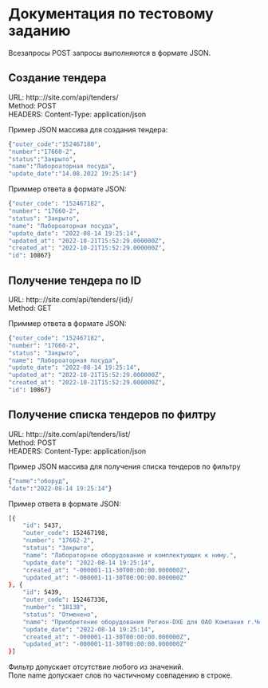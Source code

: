 # Документация по тестовому заданию
Всезапросы POST запросы выполняются в формате JSON.

## Создание тендера
URL: http:://site.com/api/tenders/ \
Method: POST \
HEADERS:
Content-Type: application/json

Пример JSON массива для создания тендера:
```bash
{"outer_code":"152467180",
"number":"17660-2",
"status":"Закрыто",
"name":"Лабороаторная посуда",
"update_date":"14.08.2022 19:25:14"}
```

Приммер ответа в формате JSON:
```bash
{"outer_code": "152467182",
"number": "17660-2",
"status": "Закрыто",
"name": "Лабороаторная посуда",
"update_date": "2022-08-14 19:25:14",
"updated_at": "2022-10-21T15:52:29.000000Z",
"created_at": "2022-10-21T15:52:29.000000Z",
"id": 10867}
```

## Получение тендера по ID
URL: http:://site.com/api/tenders/{id}/ \
Method: GET 

Приммер ответа в формате JSON:
```bash
{"outer_code": "152467182",
"number": "17660-2",
"status": "Закрыто",
"name": "Лабороаторная посуда",
"update_date": "2022-08-14 19:25:14",
"updated_at": "2022-10-21T15:52:29.000000Z",
"created_at": "2022-10-21T15:52:29.000000Z",
"id": 10867}
```

## Получение списка тендеров по филтру
URL: http:://site.com/api/tenders/list/ \
Method: POST \
HEADERS:
Content-Type: application/json

Пример JSON массива для получения списка тендеров по фильтру
```bash
{"name":"оборуд",
"date":"2022-08-14 19:25:14"}
```
Пример ответа в формате JSON:
```bash
[{
    "id": 5437,
    "outer_code": 152467198,
    "number": "17662-2",
    "status": "Закрыто",
    "name": "Лабораторное оборудование и комплектующик к ниму.",
    "update_date": "2022-08-14 19:25:14",
    "created_at": "-000001-11-30T00:00:00.000000Z",
    "updated_at": "-000001-11-30T00:00:00.000000Z"
}, {
    "id": 5439,
    "outer_code": 152467336,
    "number": "18138",
    "status": "Отменено",
    "name": "Приобретение оборудования Регион-DXE для ОАО Компания г.Череповец",
    "update_date": "2022-08-14 19:25:14",
    "created_at": "-000001-11-30T00:00:00.000000Z",
    "updated_at": "-000001-11-30T00:00:00.000000Z"
}]
```
Фильтр допускает отсутствие любого из значений. \
Поле name допускает слов по частичному совпадению в строке.

